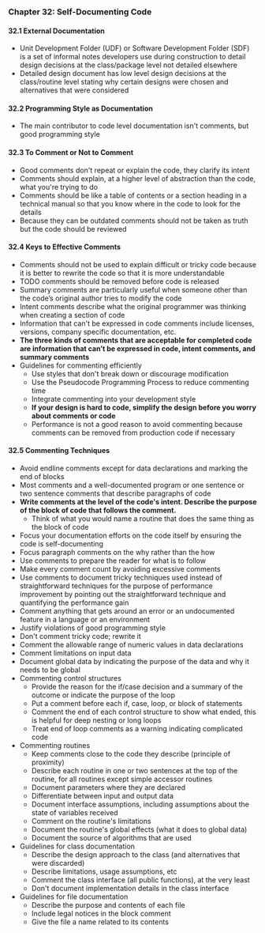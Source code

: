 ### Chapter 32: Self-Documenting Code

#### 32.1 External Documentation
* Unit Development Folder (UDF) or Software Development Folder (SDF) is a set of informal notes developers use during construction to detail design decisions at the class/package level not detailed elsewhere
* Detailed design document has low level design decisions at the class/routine level stating why certain designs were chosen and alternatives that were considered

#### 32.2 Programming Style as Documentation
* The main contributor to code level documentation isn't comments, but good programming style

#### 32.3 To Comment or Not to Comment
* Good comments don't repeat or explain the code, they clarify its intent
* Comments should explain, at a higher level of abstraction than the code, what you're trying to do
* Comments should be like a table of contents or a section heading in a technical manual so that you know where in the code to look for the details
* Because they can be outdated comments should not be taken as truth but the code should be reviewed

#### 32.4 Keys to Effective Comments
* Comments should not be used to explain difficult or tricky code because it is better to rewrite the code so that it is more understandable
* TODO comments should be removed before code is released
* Summary comments are particularly useful when someone other than the code’s original author tries to modify the code
* Intent comments describe what the original programmer was thinking when creating a section of code
* Information that can't be expressed in code comments include licenses, versions, company specific documentation, etc.
* **The three kinds of comments that are acceptable for completed code are information that can’t be expressed in code, intent comments, and summary comments**
* Guidelines for commenting efficiently
  * Use styles that don't break down or discourage modification
  * Use the Pseudocode Programming Process to reduce commenting time
  * Integrate commenting into your development style
  * **If your design is hard to code, simplify the design before you worry about comments or code**
  * Performance is not a good reason to avoid commenting because comments can be removed from production code if necessary

#### 32.5 Commenting Techniques
* Avoid endline comments except for data declarations and marking the end of blocks
* Most comments and a well-documented program or one sentence or two sentence comments that describe paragraphs of code
* **Write comments at the level of the code's intent. Describe the purpose of the block of code that follows the comment.**
  * Think of what you would name a routine that does the same thing as the block of code
* Focus your documentation efforts on the code itself by ensuring the code is self-documenting
* Focus paragraph comments on the why rather than the how
* Use comments to prepare the reader for what is to follow
* Make every comment count by avoiding excessive comments
* Use comments to document tricky techniques used instead of straightforward techniques for the purpose of performance improvement by pointing out the straightforward technique and quantifying the performance gain
* Comment anything that gets around an error or an undocumented feature in a language or an environment
* Justify violations of good programming style
* Don't comment tricky code; rewrite it
* Comment the allowable range of numeric values in data declarations
* Comment limitations on input data
* Document global data by indicating the purpose of the data and why it needs to be global
* Commenting control structures
  * Provide the reason for the if/case decision and a summary of the outcome or  indicate the purpose of the loop
  * Put a comment before each if, case, loop, or block of statements
  * Comment the end of each control structure to show what ended, this is helpful for deep nesting or long loops
  * Treat end of loop comments as a warning indicating complicated code
* Commenting routines
  * Keep comments close to the code they describe (principle of proximity)
  * Describe each routine in one or two sentences at the top of the routine, for all routines except simple accessor routines
  * Document parameters where they are declared
  * Differentiate between input and output data
  * Document interface assumptions, including assumptions about the state of variables received
  * Comment on the routine's limitations
  * Document the routine's global effects (what it does to global data)
  * Document the source of algorithms that are used
* Guidelines for class documentation
  * Describe the design approach to the class (and alternatives that were discarded)
  * Describe limitations, usage assumptions, etc
  * Comment the class interface (all public functions), at the very least
  * Don't document implementation details in the class interface
* Guidelines for file documentation
  * Describe the purpose and contents of each file
  * Include legal notices in the block comment
  * Give the file a name related to its contents
